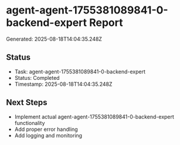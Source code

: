 # agent-agent-1755381089841-0-backend-expert Report

Generated: 2025-08-18T14:04:35.248Z

## Status
- Task: agent-agent-1755381089841-0-backend-expert
- Status: Completed
- Timestamp: 2025-08-18T14:04:35.248Z

## Next Steps
- Implement actual agent-agent-1755381089841-0-backend-expert functionality
- Add proper error handling
- Add logging and monitoring
